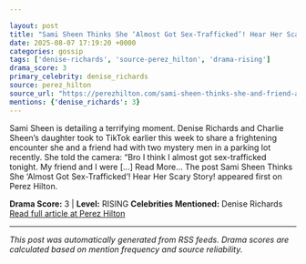 ```yaml
---

layout: post
title: "Sami Sheen Thinks She ‘Almost Got Sex-Trafficked’! Hear Her Scary Story!"""
date: 2025-08-07 17:19:20 +0000
categories: gossip
tags: ['denise-richards', 'source-perez_hilton', 'drama-rising']
drama_score: 3
primary_celebrity: denise_richards
source: perez_hilton
source_url: "https://perezhilton.com/sami-sheen-thinks-she-and-friend-almost-got-sex-trafficked-tiktok/"""
mentions: {'denise_richards': 3}
---
```


Sami Sheen is detailing a terrifying moment. Denise Richards and Charlie Sheen’s daughter took to TikTok earlier this week to share a frightening encounter she and a friend had with two mystery men in a parking lot recently. She told the camera: “Bro I think I almost got sex-trafficked tonight. My friend and I were [...] Read More... The post Sami Sheen Thinks She ‘Almost Got Sex-Trafficked’! Hear Her Scary Story! appeared first on Perez Hilton.

**Drama Score:** 3 | **Level:** RISING **Celebrities Mentioned:** Denise Richards [Read full article at Perez Hilton](https://perezhilton.com/sami-sheen-thinks-she-and-friend-almost-got-sex-trafficked-tiktok/)

---

*This post was automatically generated from RSS feeds. Drama scores are calculated based on mention frequency and source reliability.*